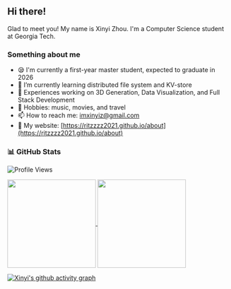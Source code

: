 ## Hi there!
Glad to meet you! My name is Xinyi Zhou. I'm a Computer Science student at Georgia Tech.  

### Something about me
- 😪 I'm currently a first-year master student, expected to graduate in 2026
- 🌱 I’m currently learning distributed file system and KV-store
- 🔭 Experiences working on 3D Generation, Data Visualization, and Full Stack Development
- 🎵 Hobbies: music, movies, and travel
- 📫 How to reach me: imxinyiz@gmail.com
- 🍰 My website: [https://ritzzzz2021.github.io/about](https://ritzzzz2021.github.io/about)

### 📊 GitHub Stats

![Profile Views](https://komarev.com/ghpvc/?username=ritzzzz2021&color=blue)

<a href="https://github.com/anuraghazra/github-readme-stats">
  <img height=200 align="center" src="https://github-readme-stats.vercel.app/api?username=ritzzzz2021&hide_rank=true&layout=compact&include_all_commits=true" />
</a>
<a href="https://github.com/anuraghazra/convoychat">
  <img height=200 align="center" src="https://github-readme-stats.vercel.app/api/top-langs?username=ritzzzz2021&langs_count=8&card_width=320" />
</a>

[![Xinyi's github activity graph](https://github-readme-activity-graph.vercel.app/graph?username=ritzzzz2021&theme=rogue)](https://github.com/ashutosh00710/github-readme-activity-graph)

<!--
**RitzzzZ2021/RitzzzZ2021** is a ✨ _special_ ✨ repository because its `README.md` (this file) appears on your GitHub profile.

Here are some ideas to get you started:

- 🔭 I’m currently working on ...
- 🌱 I’m currently learning ...
- 👯 I’m looking to collaborate on ...
- 🤔 I’m looking for help with ...
- 💬 Ask me about ...
- 📫 How to reach me: ...
- 😄 Pronouns: ...
- ⚡ Fun fact: ...
-->
